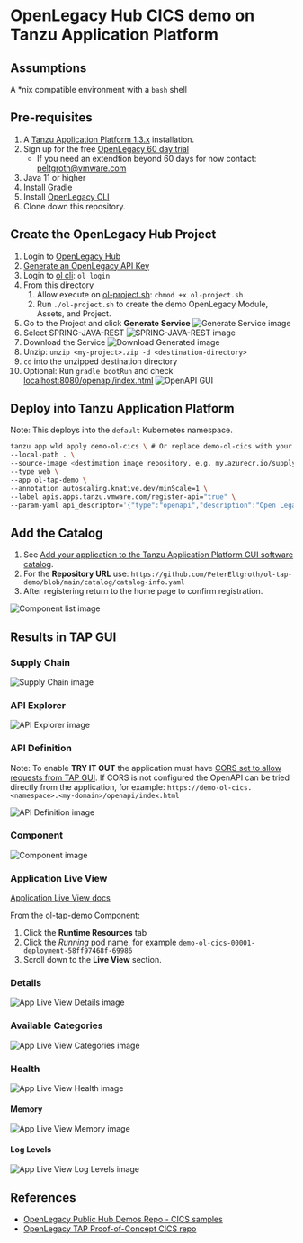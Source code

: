 # OpenLegacy Hub CICS demo on Tanzu Application Platform

## Assumptions

A *nix compatible environment with a `bash` shell

## Pre-requisites

1. A [Tanzu Application Platform 1.3.x](https://network.tanzu.vmware.com/products/tanzu-application-platform/) installation.
2. Sign up for the free [OpenLegacy 60 day trial](https://app.ol-hub.com/auth/sign-up)
   - If you need an extendtion beyond 60 days for now contact: [peltgroth@vmware.com](mailto:peltgroth@vmware.com)
3. Java 11 or higher
4. Install [Gradle](https://gradle.org/install/)
5. Install [OpenLegacy CLI](https://hub-support.openlegacy.com/en/install-and-log-in)
6. Clone down this repository.

## Create the OpenLegacy Hub Project

1. Login to [OpenLegacy Hub](https://app.ol-hub.com/)
2. [Generate an OpenLegacy API Key](https://hub-support.openlegacy.com/en/article/generate-api-keys-5957463)
3. Login to [ol cli](https://hub-support.openlegacy.com/en/article/generate-api-keys-5957463): `ol login`
4. From this directory
      1. Allow execute on [ol-project.sh](ol-project.sh): `chmod +x ol-project.sh`
      2. Run `./ol-project.sh` to create the demo OpenLegacy Module, Assets, and Project.
5. Go to the Project and click **Generate Service**
![Generate Service image](images/Generate-Service.png)
1. Select SPRING-JAVA-REST
![SPRING-JAVA-REST image](images/SPRING-JAVA-REST.png)
1. Download the Service
![Download Generated image](images/Download.png)
1. Unzip: `unzip <my-project>.zip -d <destination-directory>`
2. `cd` into the unzipped destination directory
3.  Optional: Run `gradle bootRun` and check [localhost:8080/openapi/index.html](localhost:8080/openapi/index.html?url=/openapi/openapi.yaml)
![OpenAPI GUI](images/OpenAPI-local.png)

## Deploy into Tanzu Application Platform

Note: This deploys into the `default` Kubernetes namespace.

```bash
tanzu app wld apply demo-ol-cics \ # Or replace demo-ol-cics with your name
--local-path . \
--source-image <destimation image repository, e.g. my.azurecr.io/supply-chain/cics-demo> \
--type web \
--app ol-tap-demo \
--annotation autoscaling.knative.dev/minScale=1 \
--label apis.apps.tanzu.vmware.com/register-api="true" \
--param-yaml api_descriptor='{"type":"openapi","description":"Open Legacy generated CICS APIs.","owner":"demo-team","system":"ol-tap-demo","location":{"path":"/openapi/openapi.yaml"}}'
```
## Add the Catalog
1. See [Add your application to the Tanzu Application Platform GUI software catalog](https://docs.vmware.com/en/VMware-Tanzu-Application-Platform/1.3/tap/GUID-getting-started-deploy-first-app.html#add-your-application-to-tanzu-application-platform-gui-software-catalog-3).
2. For the **Repository URL** use: `https://github.com/PeterEltgroth/ol-tap-demo/blob/main/catalog/catalog-info.yaml`
3. After registering return to the home page to confirm registration.

![Component list image](images/Component-list.png)

## Results in TAP GUI

### Supply Chain
![Supply Chain image](images/Supply-Chain.png)

### API Explorer
![API Explorer image](images/API-Explorer.png)

### API Definition

Note: To enable **TRY IT OUT** the application must have [CORS set to allow requests from TAP GUI](https://docs.vmware.com/en/VMware-Tanzu-Application-Platform/1.3/tap/GUID-api-auto-registration-usage.html#setting-up-cors-for-openapi-specifications-5). If CORS is not configured the OpenAPI can be tried directly from the application, for example: `https://demo-ol-cics.<namespace>.<my-domain>/openapi/index.html`

![API Definition image](images/API-Definition.png)
### Component
![Component image](images/Component.png)
### Application Live View

[Application Live View docs](https://docs.vmware.com/en/VMware-Tanzu-Application-Platform/1.3/tap/GUID-app-live-view-about-app-live-view.html)

From the ol-tap-demo Component:
1. Click the **Runtime Resources** tab
2. Click the *Running* pod name, for example `demo-ol-cics-00001-deployment-58ff97468f-69986`
3. Scroll down to the **Live View** section.

### Details
![App Live View Details image](images/Pod-App-Live-View-Details.png)

### Available Categories
![App Live View Categories image](images/Pod-App-Live-View-Categories.png)

### Health
![App Live View Health image](images/Pod-App-Live-View-Health.png)
#### Memory
![App Live View Memory image](images/Pod-App-Live-View-Memory.png)

#### Log Levels
![App Live View Log Levels image](images/Pod-App-Live-View-Log-Levels.png)
## References

- [OpenLegacy Public Hub Demos Repo - CICS samples](https://github.com/openlegacy/openlegacy-public-hub-demos/tree/master/mainframe-cics)
- [OpenLegacy TAP Proof-of-Concept CICS repo](https://github.com/PeterEltgroth/account-cics-microservice)